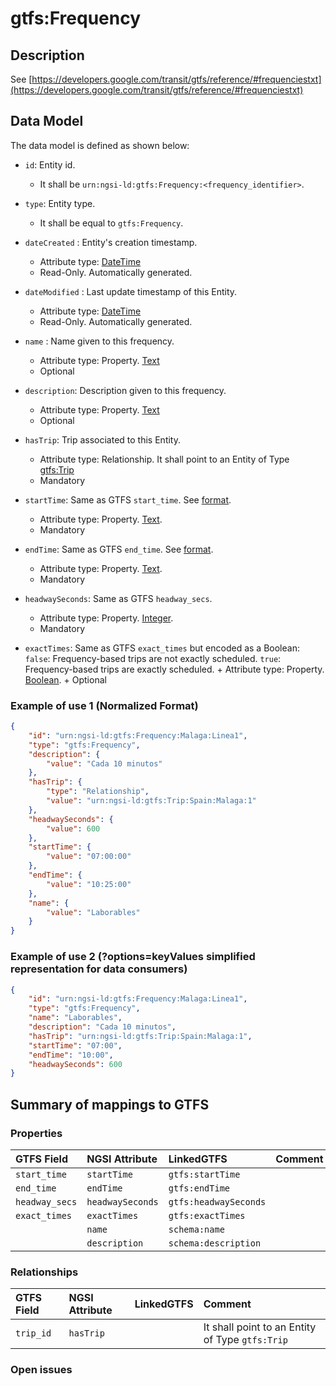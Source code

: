 # gtfs:Frequency

## Description

See
[https://developers.google.com/transit/gtfs/reference/#frequenciestxt](https://developers.google.com/transit/gtfs/reference/#frequenciestxt)

## Data Model

The data model is defined as shown below:

-   `id`: Entity id.

    -   It shall be `urn:ngsi-ld:gtfs:Frequency:<frequency_identifier>`.

-   `type`: Entity type.

    -   It shall be equal to `gtfs:Frequency`.

-   `dateCreated` : Entity's creation timestamp.

    -   Attribute type: [DateTime](https://schema.org/DateTime)
    -   Read-Only. Automatically generated.

-   `dateModified` : Last update timestamp of this Entity.

    -   Attribute type: [DateTime](https://schema.org/DateTime)
    -   Read-Only. Automatically generated.

-   `name` : Name given to this frequency.

    -   Attribute type: Property. [Text](https://schema.org/Text)
    -   Optional

-   `description`: Description given to this frequency.

    -   Attribute type: Property. [Text](https://schema.org/Text)
    -   Optional

-   `hasTrip`: Trip associated to this Entity.

    -   Attribute type: Relationship. It shall point to an Entity of Type
        [gtfs:Trip](../../Trip/doc/spec.md)
    -   Mandatory

-   `startTime`: Same as GTFS `start_time`. See
    [format](https://developers.google.com/transit/gtfs/reference/#frequenciestxt).

    -   Attribute type: Property. [Text](https://schema.org/Text).
    -   Mandatory

-   `endTime`: Same as GTFS `end_time`. See
    [format](https://developers.google.com/transit/gtfs/reference/#frequenciestxt).

    -   Attribute type: Property. [Text](https://schema.org/Text).
    -   Mandatory

-   `headwaySeconds`: Same as GTFS `headway_secs`.

    -   Attribute type: Property. [Integer](https://schema.org/Integer).
    -   Mandatory

-   `exactTimes`: Same as GTFS `exact_times` but encoded as a Boolean: `false`:
    Frequency-based trips are not exactly scheduled. `true`: Frequency-based
    trips are exactly scheduled. + Attribute type: Property.
    [Boolean](https://schema.org/Boolean). + Optional

### Example of use 1 (Normalized Format)

```json
{
    "id": "urn:ngsi-ld:gtfs:Frequency:Malaga:Linea1",
    "type": "gtfs:Frequency",
    "description": {
        "value": "Cada 10 minutos"
    },
    "hasTrip": {
        "type": "Relationship",
        "value": "urn:ngsi-ld:gtfs:Trip:Spain:Malaga:1"
    },
    "headwaySeconds": {
        "value": 600
    },
    "startTime": {
        "value": "07:00:00"
    },
    "endTime": {
        "value": "10:25:00"
    },
    "name": {
        "value": "Laborables"
    }
}
```

### Example of use 2 (?options=keyValues simplified representation for data consumers)

```json
{
    "id": "urn:ngsi-ld:gtfs:Frequency:Malaga:Linea1",
    "type": "gtfs:Frequency",
    "name": "Laborables",
    "description": "Cada 10 minutos",
    "hasTrip": "urn:ngsi-ld:gtfs:Trip:Spain:Malaga:1",
    "startTime": "07:00",
    "endTime": "10:00",
    "headwaySeconds": 600
}
```

## Summary of mappings to GTFS

### Properties

| GTFS Field     | NGSI Attribute   | LinkedGTFS            | Comment |
| :------------- | :--------------- | :-------------------- | :------ |
| `start_time`   | `startTime`      | `gtfs:startTime`      |         |
| `end_time`     | `endTime`        | `gtfs:endTime`        |         |
| `headway_secs` | `headwaySeconds` | `gtfs:headwaySeconds` |         |
| `exact_times`  | `exactTimes`     | `gtfs:exactTimes`     |         |
|                | `name`           | `schema:name`         |         |
|                | `description`    | `schema:description`  |         |

### Relationships

| GTFS Field | NGSI Attribute | LinkedGTFS | Comment                                         |
| :--------- | :------------- | :--------- | :---------------------------------------------- |
| `trip_id`  | `hasTrip`      |            | It shall point to an Entity of Type `gtfs:Trip` |

### Open issues
